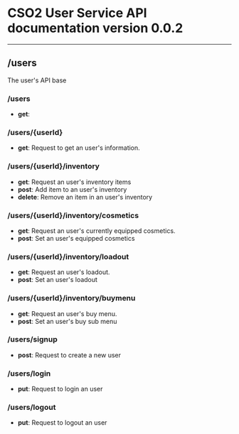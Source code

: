 # CSO2 User Service API documentation version 0.0.2

---

## /users
The user's API base

### /users

* **get**: 

### /users/{userId}

* **get**: Request to get an user's information.

### /users/{userId}/inventory

* **get**: Request an user's inventory items
* **post**: Add item to an user's inventory
* **delete**: Remove an item in an user's inventory

### /users/{userId}/inventory/cosmetics

* **get**: Request an user's currently equipped cosmetics.
* **post**: Set an user's equipped cosmetics

### /users/{userId}/inventory/loadout

* **get**: Request an user's loadout.
* **post**: Set an user's loadout

### /users/{userId}/inventory/buymenu

* **get**: Request an user's buy menu.
* **post**: Set an user's buy sub menu

### /users/signup

* **post**: Request to create a new user

### /users/login

* **put**: Request to login an user

### /users/logout

* **put**: Request to logout an user

